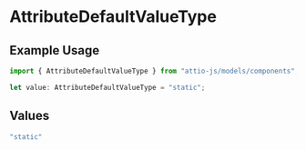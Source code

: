 # AttributeDefaultValueType

## Example Usage

```typescript
import { AttributeDefaultValueType } from "attio-js/models/components";

let value: AttributeDefaultValueType = "static";
```

## Values

```typescript
"static"
```